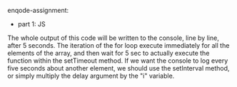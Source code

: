 enqode-assignment:

* part 1: JS

The whole output of this code will be written to the console, line by line, after 5 seconds. The iteration of the for loop execute immediately for all the elements of the array, and then wait for 5 sec to actually execute the function within the setTimeout method.
If we want the console to log every five seconds about another element, we should use the setInterval method, or simply multiply the delay argument by the "i" variable.

